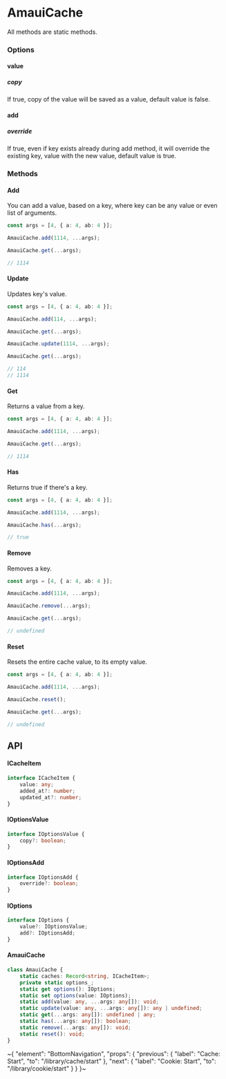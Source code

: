 
# AmauiCache

All methods are static methods.

### Options

#### value

##### copy

If true, copy of the value will be saved as a value, default value is false.

#### add

##### override

If true, even if key exists already during add method, it will override the existing key, value with the new value, default value is true.

### Methods

#### Add

You can add a value, based on a key, where key can be any value or even list of arguments.

```ts
const args = [4, { a: 4, ab: 4 }];

AmauiCache.add(1114, ...args);

AmauiCache.get(...args);

// 1114
```

#### Update

Updates key's value.

```ts
const args = [4, { a: 4, ab: 4 }];

AmauiCache.add(114, ...args);

AmauiCache.get(...args);

AmauiCache.update(1114, ...args);

AmauiCache.get(...args);

// 114
// 1114
```

#### Get

Returns a value from a key.

```ts
const args = [4, { a: 4, ab: 4 }];

AmauiCache.add(1114, ...args);

AmauiCache.get(...args);

// 1114
```

#### Has

Returns true if there's a key.

```ts
const args = [4, { a: 4, ab: 4 }];

AmauiCache.add(1114, ...args);

AmauiCache.has(...args);

// true
```

#### Remove

Removes a key.

```ts
const args = [4, { a: 4, ab: 4 }];

AmauiCache.add(1114, ...args);

AmauiCache.remove(...args);

AmauiCache.get(...args);

// undefined
```

#### Reset

Resets the entire cache value, to its empty value.

```ts
const args = [4, { a: 4, ab: 4 }];

AmauiCache.add(1114, ...args);

AmauiCache.reset();

AmauiCache.get(...args);

// undefined
```

## API

#### ICacheItem

```ts
interface ICacheItem {
    value: any;
    added_at?: number;
    updated_at?: number;
}
```

#### IOptionsValue

```ts
interface IOptionsValue {
    copy?: boolean;
}
```

#### IOptionsAdd

```ts
interface IOptionsAdd {
    override?: boolean;
}
```

#### IOptions

```ts
interface IOptions {
    value?: IOptionsValue;
    add?: IOptionsAdd;
}
```

#### AmauiCache

```ts
class AmauiCache {
    static caches: Record<string, ICacheItem>;
    private static options_;
    static get options(): IOptions;
    static set options(value: IOptions);
    static add(value: any, ...args: any[]): void;
    static update(value: any, ...args: any[]): any | undefined;
    static get(...args: any[]): undefined | any;
    static has(...args: any[]): boolean;
    static remove(...args: any[]): void;
    static reset(): void;
}
```


~{
  "element": "BottomNavigation",
  "props": {
    "previous": {
      "label": "Cache: Start",
      "to": "/library/cache/start"
    },
    "next": {
      "label": "Cookie: Start",
      "to": "/library/cookie/start"
    }
  }
}~
